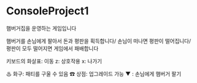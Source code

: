 # ConsoleProject1
 햄버거집을 운영하는 게임입니다

 햄버거를 손님에게 팔아서 돈과 평판을 획득합니다/
 손님이 떠나면 평판이 떨어집니다/
 평판이 모두 떨어지면 게임에서 패배합니다

 키보드의 화살표: 이동
 z: 상호작용
 x: 나가기

 ♨ 화구: 패티를 구울 수 있음
 ☎ 상점: 업그레이드 가능
 ▼ : 손님에게 햄버거 팔기
